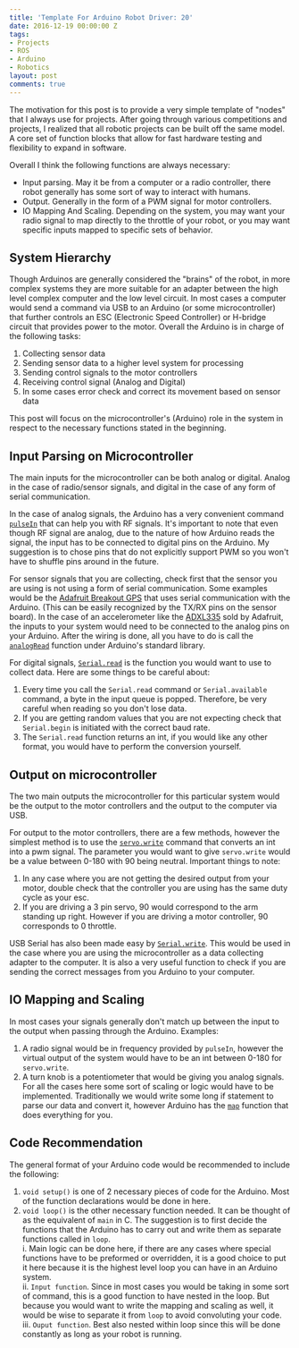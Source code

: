 ```yaml
---
title: 'Template For Arduino Robot Driver: 20'
date: 2016-12-19 00:00:00 Z
tags:
- Projects
- ROS
- Arduino
- Robotics
layout: post
comments: true
---
```


The motivation for this post is to provide a very simple template of "nodes" that I always use for projects. After going through various competitions and projects, I realized that all robotic projects can be built off the same model. A core set of function blocks that allow for fast hardware testing and flexibility to expand in software.   


Overall I think the following functions are always necessary:
- Input parsing. May it be from a computer or a radio controller, there robot generally has some sort of way to interact with humans.
- Output. Generally in the form of a PWM signal for motor controllers.
- IO Mapping And Scaling. Depending on the system, you may want your radio signal to map directly to the throttle of your robot, or you may want specific inputs mapped to specific sets of behavior.

## System Hierarchy

Though Arduinos are generally considered the "brains" of the robot, in more complex systems they are more suitable for an adapter between the high level complex computer and the low level circuit. In most cases a computer would send a command via USB to an Arduino (or some microcontroller) that further controls an ESC (Electronic Speed Controller) or H-bridge circuit that provides power to the motor.
Overall the Arduino is in charge of the following tasks:
1. Collecting sensor data
2. Sending sensor data to a higher level system for processing
3. Sending control signals to the motor controllers
4. Receiving control signal (Analog and Digital)
5. In some cases error check and correct its movement based on sensor data

This post will focus on the microcontroller's (Arduino) role in the system in respect to the necessary functions stated in the beginning.

## Input Parsing on Microcontroller

The main inputs for the microcontroller can be both analog or digital. Analog in the case of radio/sensor signals, and digital in the case of any form of serial communication.

In the case of analog signals, the Arduino has a very convenient command [`pulseIn`](https://www.arduino.cc/en/Reference/pulseIn) that can help you with RF signals. It's important to note that even though RF signal are analog, due to the nature of how Arduino reads the signal, the input has to be connected to digital pins on the Arduino. My suggestion is to chose pins that do not explicitly support PWM so you won't have to shuffle pins around in the future.

For sensor signals that you are collecting, check first that the sensor you are using is not using a form of serial communication. Some examples would be the [Adafruit Breakout GPS](https://www.adafruit.com/product/746) that uses serial communication with the Arduino. (This can be easily recognized by the TX/RX pins on the sensor board). In the case of an accelerometer like the [ADXL335](https://www.adafruit.com/product/163) sold by Adafruit, the inputs to your system would need to be connected to the analog pins on your Arduino. After the wiring is done, all you have to do is call the [`analogRead`](https://www.arduino.cc/en/Reference/AnalogRead) function under Arduino's standard library.

For digital signals, [`Serial.read`](https://www.arduino.cc/en/Serial/read) is the function you would want to use to collect data. Here are some things to be careful about:
1. Every time you call the `Serial.read` command or `Serial.available` command, a byte in the input queue is popped. Therefore, be very careful when reading so you don't lose data.
2. If you are getting random values that you are not expecting check that `Serial.begin` is initiated with the correct baud rate.
3. The `Serial.read` function returns an int, if you would like any other format, you would have to perform the conversion yourself.

## Output on microcontroller

The two main outputs the microcontroller for this particular system would be the output to the motor controllers and the output to the computer via USB.

For output to the motor controllers, there are a few methods, however the simplest method is to use the [`servo.write`](https://www.arduino.cc/en/Reference/ServoWrite) command that converts an int into a pwm signal. The parameter you would want to give `servo.write` would be a value between 0-180 with 90 being neutral. Important things to note:
1. In any case where you are not getting the desired output from your motor, double check that the controller you are using has the same duty cycle as your esc.
2. If you are driving a 3 pin servo, 90 would correspond to the arm standing up right. However if you are driving a motor controller, 90 corresponds to 0 throttle.  

USB Serial has also been made easy by [`Serial.write`](https://www.arduino.cc/en/Serial/write). This would be used in the case where you are using the microcontroller as a data collecting adapter to the computer. It is also a very useful function to check if you are sending the correct messages from you Arduino to your computer.

## IO Mapping and Scaling

In most cases your signals generally don't match up between the input to the output when passing through the Arduino. Examples:
1. A radio signal would be in frequency provided by `pulseIn`, however the virtual output of the system would have to be an int between 0-180 for `servo.write`.
2. A turn knob is a potentiometer that would be giving you analog signals.
For all the cases here some sort of scaling or logic would have to be implemented.
Traditionally we would write some long if statement to parse our data and convert it, however Arduino has the [`map`](https://www.arduino.cc/en/reference/map) function that does everything for you.

## Code Recommendation

The general format of your Arduino code would be recommended to include the following:

1. `void setup()` is one of 2 necessary pieces of code for the Arduino. Most of the function declarations would be done in here.
2. `void loop()` is the other necessary function needed. It can be thought of as the equivalent of `main` in C. The suggestion is to first decide the functions that the Arduino has to carry out and write them as separate functions called in `loop`.     
    i. Main logic can be done here, if there are any cases where special functions have to be preformed or overridden, it is a good choice to put it here because it is the highest level loop you can have in an Arduino system.   
    ii. `Input function`. Since in most cases you would be taking in some sort of command, this is a good function to have nested in the loop. But because you would want to write the mapping and scaling as well, it would be wise to separate it from `loop` to avoid convoluting your code.   
    iii. `Ouput function`. Best also nested within loop since this will be done constantly as long as your robot is running.   
